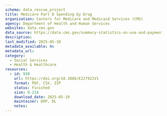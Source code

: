 ```yaml
---
schema: data_rescue_project 
title: Medicare Part D Spending by Drug
organization: Centers for Medicare and Medicaid Services (CMS)
agency: Department of Health and Human Services
websites: data.cms.gov
data_source: https://data.cms.gov/summary-statistics-on-use-and-payments/medicare-medicaid-spending-by-drug/medicare-part-d-spending-by-drug
description: 
last_modified: 2025-05-10
metadata_available: No
metadata_url: 
category:
  - Social Services 
  - Health & Healthcare 
resources:
  - id: 930
    url: https://doi.org/10.3886/E227922V1
    format: PDF, CSV, ZIP
    status: Finished
    size: 0.218
    download_date: 2025-05-10
    maintainer: DRP, DL
    notes: 
---
```

